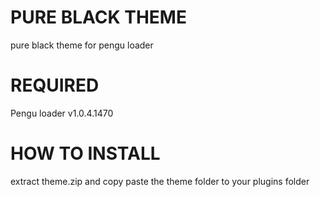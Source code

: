 # PURE BLACK THEME

pure black theme for pengu loader

# REQUIRED

Pengu loader v1.0.4.1470

# HOW TO INSTALL

extract theme.zip and copy paste the theme folder to your plugins folder
